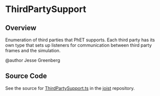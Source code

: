 # ThirdPartySupport

## Overview

Enumeration of third parties that PhET supports.  Each third party has its own type that sets up listeners for
communication between third party frames and the simulation.

@author Jesse Greenberg



## Source Code

See the source for [ThirdPartySupport.ts](https://github.com/phetsims/joist/blob/main/js/thirdPartySupport/ThirdPartySupport.ts) in the [joist](https://github.com/phetsims/joist) repository.
